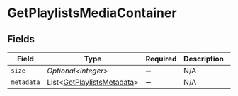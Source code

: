 # GetPlaylistsMediaContainer


## Fields

| Field                                                                          | Type                                                                           | Required                                                                       | Description                                                                    | Example                                                                        |
| ------------------------------------------------------------------------------ | ------------------------------------------------------------------------------ | ------------------------------------------------------------------------------ | ------------------------------------------------------------------------------ | ------------------------------------------------------------------------------ |
| `size`                                                                         | *Optional\<Integer>*                                                           | :heavy_minus_sign:                                                             | N/A                                                                            | 4                                                                              |
| `metadata`                                                                     | List\<[GetPlaylistsMetadata](../../models/operations/GetPlaylistsMetadata.md)> | :heavy_minus_sign:                                                             | N/A                                                                            |                                                                                |